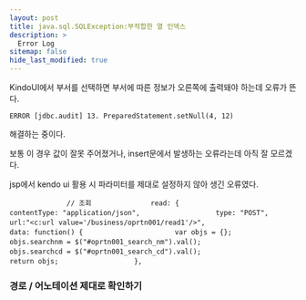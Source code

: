 ```yaml
---
layout: post
title: java.sql.SQLException:부적합한 열 인덱스
description: >
  Error Log
sitemap: false
hide_last_modified: true
---
```


KindoUI에서 부서를 선택하면 부서에 따른 정보가 오른쪽에 출력돼야 하는데 오류가 뜬다.

``ERROR [jdbc.audit] 13. PreparedStatement.setNull(4, 12)``

해결하는 중이다.

보통 이 경우 값이 잘못 주어졌거나, insert문에서 발생하는 오류라는데 아직 잘 모르겠다.

jsp에서 kendo ui 활용 시 파라미터를 제대로 설정하지 않아 생긴 오류였다.

``				// 조회``
``				read: {``
``					contentType: "application/json",``
``					type: "POST",``
``					url:"<c:url value='/business/oprtn001/read1'/>",``
``					data: function() {``
``						var objs = {};``
``						objs.searchnm = $("#oprtn001_search_nm").val();``
``						objs.searchcd = $("#oprtn001_search_cd").val();``
``						return objs;``
``					},``

### 경로 / 어노테이션 제대로 확인하기